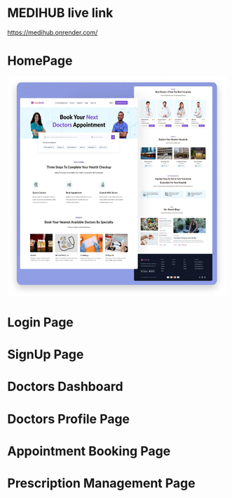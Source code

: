 # MEDIHUB live link
https://medihub.onrender.com/

# HomePage
<img src="https://github.com/nayeem-bd/MEDIHUB/blob/main/screenshots/homepage.jpg" style=" width:500px ; height:500px " />

# Login Page

# SignUp Page

# Doctors Dashboard

# Doctors Profile Page

# Appointment Booking Page

# Prescription Management Page

